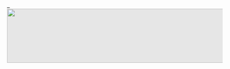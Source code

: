 <html style="height: 100%;">
  <head>_</head>
  <body style="margin: 0px; backgournd: #0e0e0e; height: 100%">
    <img style="display: block;-webkit-user-select:none;margin: auto;curson:z omm-in;background-color: hsl(0, 0%, 90%);transition: background-color 300ms;"src="https://user-images.githubusercontent.com/16724588/164102368-37ae11c2-3e46-47af-ab16-90e7c8472953.jpg" width="1024" height="128">
  </body>
</html>
